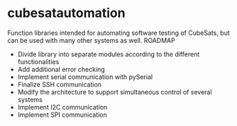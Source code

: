 # cubesatautomation
Function libraries intended for automating software testing of CubeSats, but can be used with many other systems as well.
ROADMAP
 * Divide library into separate modules according to the different functionalities
 * Add additional error checking
 * Implement serial communication with pySerial
 * Finalize SSH communication
 * Modify the architecture to support simultaneous control of several systems
 * Implement I2C communication
 * Implement SPI communication